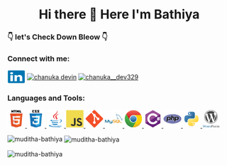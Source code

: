 

<h1 align="center">Hi there 👋 Here I'm Bathiya</h1>

<h3 align="left" margin="40"> 👇 let's Check Down Bleow 👇</h3>
<p align="left"><p></p>


<h3 align="left" margin="40">Connect with me:</h3>
<p align="left">
<!--<a href="https://codepen.io/" target="blank"><img align="center" src="https://raw.githubusercontent.com/rahuldkjain/github-profile-readme-generator/master/src/images/icons/Social/codepen.svg" alt="chanukadevin" height="30" width="40" /></a>-->
<a href="www.linkedin.com/in/muditha-bathiya-liyanage/" target="blank"><img align="center" src="https://github.com/devicons/devicon/blob/master/icons/linkedin/linkedin-original.svg" alt="Muditha Bathiya" height="30" width="40" /></a>
<a href="https://www.facebook.com/muditha.bathiya.1" target="blank"><img align="center" src="https://raw.githubusercontent.com/rahuldkjain/github-profile-readme-generator/master/src/images/icons/Social/facebook.svg" alt="chanuka devin" height="30" width="40" /></a>
<a href="https://www.instagram.com/iambathiya/" target="blank"><img align="center" src="https://raw.githubusercontent.com/rahuldkjain/github-profile-readme-generator/master/src/images/icons/Social/instagram.svg" alt="chanuka__dev329" height="30" width="40" /></a>
<!--<a href="https://discord.gg/" target="blank"><img align="center" src="https://raw.githubusercontent.com/rahuldkjain/github-profile-readme-generator/master/src/images/icons/Social/discord.svg" alt="AlphaYT" height="30" width="40" /></a>-->
</p>

<h3 align="left">Languages and Tools:</h3>
<p align="left"> <a href=""><img src="https://raw.githubusercontent.com/devicons/devicon/master/icons/html5/html5-original-wordmark.svg" alt="html5" width="40" height="40"/> </a> <a href="https://www.w3schools.com/css/" target="_blank" rel="noreferrer"> <img src="https://raw.githubusercontent.com/devicons/devicon/master/icons/css3/css3-original-wordmark.svg" alt="css3" width="40" height="40"/> </a> <a href="" target="_blank" rel="noreferrer"> <img src="https://raw.githubusercontent.com/devicons/devicon/master/icons/java/java-original.svg" alt="java" width="40" height="40"/> </a> <a href="" target="_blank" rel="noreferrer"> <img src="https://raw.githubusercontent.com/devicons/devicon/master/icons/javascript/javascript-original.svg" alt="javascript" width="40" height="40"/> </a> <a href="" target="_blank" rel="noreferrer"> <img src="https://github.com/devicons/devicon/blob/master/icons/git/git-original.svg" alt="git" width="40" height="40"/> </a> <a href="" target="_blank" rel="noreferrer"> <img src="https://raw.githubusercontent.com/devicons/devicon/master/icons/mysql/mysql-original-wordmark.svg" alt="mysql" width="40" height="40"/> </a> <a href="" target="_blank" rel="noreferrer"> <img src="https://github.com/devicons/devicon/blob/master/icons/chrome/chrome-original.svg" alt="chrome" width="40" height="40"/> </a> <a href="" target="_blank" rel="noreferrer"> <img src="https://github.com/devicons/devicon/blob/master/icons/csharp/csharp-original.svg" alt="c#" width="40" height="40"/> </a> <a href="" target="_blank" rel="noreferrer"> <img src="https://github.com/devicons/devicon/blob/master/icons/php/php-original.svg" alt="php" width="40" height="40"/> </a> <a href="" target="_blank" rel="noreferrer"> <img src="https://github.com/devicons/devicon/blob/master/icons/python/python-original.svg" alt="python" width="40" height="40"/> </a> <a href="" target="_blank" rel="noreferrer"> <img src="https://github.com/devicons/devicon/blob/master/icons/wordpress/wordpress-original.svg" alt="wordpress" width="40" height="40"/> </a></p>




<p><img align="left" src="https://github-readme-stats.vercel.app/api/top-langs?username=muditha-bathiya&show_icons=true&locale=en&layout=compact" alt="muditha-bathiya" /></p>

<p>&nbsp;<img align="center" src="https://github-readme-stats.vercel.app/api?username=muditha-bathiya&show_icons=true&locale=en" alt="muditha-bathiya" /></p>

<p><img align="center" src="https://github-readme-streak-stats.herokuapp.com/?user=muditha-bathiya&" alt="muditha-bathiya" /></p>
<!-- ### Hi there 👋 -->

<!--
**muditha-bathiya/muditha-bathiya** is a ✨ _special_ ✨ repository because its `README.md` (this file) appears on your GitHub profile.

Here are some ideas to get you started:

- 🔭 I’m currently working on ...
- 🌱 I’m currently learning ...
- 👯 I’m looking to collaborate on ...
- 🤔 I’m looking for help with ...
- 💬 Ask me about ...
- 📫 How to reach me: ...
- 😄 Pronouns: ...
- ⚡ Fun fact: ...
-->

